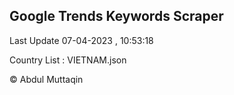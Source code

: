

## Google Trends Keywords Scraper 
 
Last Update 07-04-2023 , 10:53:18

Country List :
VIETNAM.json



© Abdul Muttaqin 
